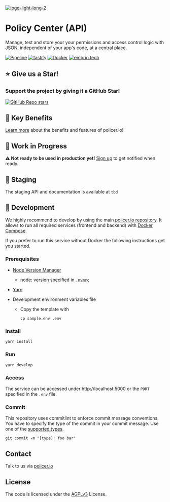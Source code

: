 [![logo-light-long-2](https://github.com/policer-io/.github/assets/16650977/c39ad4a3-7a5c-40b6-9a69-5be3a3c50255)](https://policer.io)

# Policy Center (API)

Manage, test and store your your permissions and access control logic with JSON, independent of your app's code, at a central place.

[![Pipeline](https://github.com/policer-io/api/actions/workflows/test.yml/badge.svg)](https://github.com/policer-io/api/actions/workflows/test.yml)
[![fastify](https://img.shields.io/static/v1?label=built+with&message=fastify&color=363636)](https://www.fastify.io/)
[![Docker](https://img.shields.io/static/v1?label=shipped+with&message=Docker&color=287cf9)](https://www.docker.com/)
[![embrio.tech](https://img.shields.io/static/v1?label=by&message=EMBRIO.tech&color=24ae5f)](https://embrio.tech)

## :star: Give us a Star!

### Support the project by giving it a GitHub Star!

[![GitHub Repo stars](https://img.shields.io/github/stars/policer-io/api?label=GitHub%20%E2%AD%90%EF%B8%8F)](https://github.com/policer-io/api)

## :gem: Key Benefits

[Learn more](https://policer.io/#features) about the benefits and features of policer.io!

## :construction: Work in Progress

**:warning: Not ready to be used in production yet!** [Sign up](https://policer.io/sign-up/) to get notified when ready.

## :seedling: Staging

The staging API and documentation is available at `tbd`

## :construction_worker: Development

We highly recommend to develop by using the main [policer.io repository](https://github.com/policer-io/policer-io). It allows to run all required services (frontend and backend) with [Docker Compose](https://docs.docker.com/compose/).

If you prefer to run this service without Docker the following instructions get you started.

### Prerequisites

- [Node Version Manager](https://github.com/nvm-sh/nvm)
  - node: version specified in [`.nvmrc`](/.nvmrc)
- [Yarn](https://classic.yarnpkg.com/en/)
- Development environment variables file

  - Copy the template with

        cp sample.env .env

### Install

    yarn install

### Run

    yarn develop

### Access

The service can be accessed under http://localhost:5000 or the `PORT` specified in the `.env` file.

### Commit

This repository uses commitlint to enforce commit message conventions. You have to specify the type of the commit in your commit message. Use one of the [supported types](https://github.com/pvdlg/conventional-changelog-metahub#commit-types).

    git commit -m "[type]: foo bar"

## Contact

Talk to us via [policer.io](https://policer.io/contact/)

## License

The code is licensed under the [AGPLv3](/LICENSE) License.
